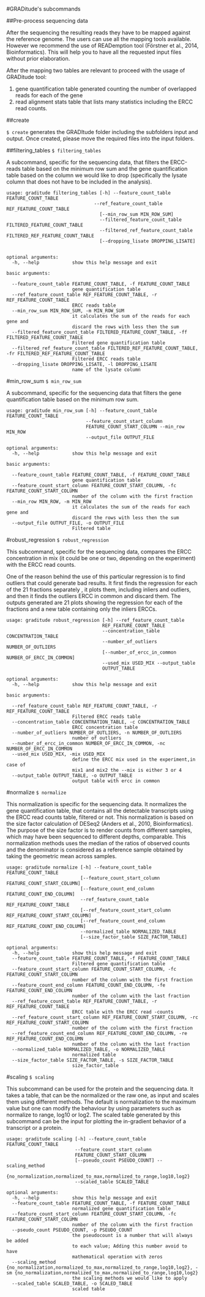 #GRADitude's subcommands

##Pre-process sequencing data

After the sequencing the resulting reads they have to be mapped against the reference genome. 
The users can use all the mapping tools available. However we recommend the use of READemption tool (Förstner et al., 2014, Bioinformatics). 
This will help you to have all the requested input files without prior elaboration.

After the mapping two tables are relevant to proceed with the usage of GRADitude tool:

1) gene quantification table generated counting the number of overlapped reads for each of the gene
2) read alignment stats table that lists many statistics including the ERCC read counts.

##create

<code>$ create</code> generates the GRADItude folder including the subfolders input and output.
Once created, please move the required files into the input folders.

##filtering_tables
<code>$ filtering_tables</code> 

A subcommand, specific for the sequencing data, that filters the ERCC-reads table 
based on the minimum row sum and the gene quantification table based on the column we would like to drop (specifically the lysate 
column that does not have to be included in the analysis).

```text
usage: graditude filtering_tables [-h] --feature_count_table FEATURE_COUNT_TABLE
                                --ref_feature_count_table REF_FEATURE_COUNT_TABLE
                                  [--min_row_sum MIN_ROW_SUM]
                                  --filtered_feature_count_table FILTERED_FEATURE_COUNT_TABLE
                                  --filtered_ref_feature_count_table FILTERED_REF_FEATURE_COUNT_TABLE
                                  [--dropping_lisate DROPPING_LISATE]
                                  
                                  
optional arguments:
  -h, --help            show this help message and exit
  
basic arguments:

  --feature_count_table FEATURE_COUNT_TABLE, -f FEATURE_COUNT_TABLE
                        gene quantification table
  --ref_feature_count_table REF_FEATURE_COUNT_TABLE, -r REF_FEATURE_COUNT_TABLE
                        ERCC reads table
  --min_row_sum MIN_ROW_SUM, -m MIN_ROW_SUM
                        it calculates the sum of the reads for each gene and
                        discard the rows with less then the sum
  --filtered_feature_count_table FILTERED_FEATURE_COUNT_TABLE, -ff FILTERED_FEATURE_COUNT_TABLE
                        Filtered gene quantification table
  --filtered_ref_feature_count_table FILTERED_REF_FEATURE_COUNT_TABLE, -fr FILTERED_REF_FEATURE_COUNT_TABLE
                        Filtered ERCC reads table
  --dropping_lisate DROPPING_LISATE, -l DROPPING_LISATE
                        name of the lysate column

```
#min_row_sum
<code>$ min_row_sum</code> 

A subcommand, specific for the sequencing data that filters 
the gene quantification table based on the minimum row sum. 

```text
usage: graditude min_row_sum [-h] --feature_count_table FEATURE_COUNT_TABLE
                             --feature_count_start_column
                             FEATURE_COUNT_START_COLUMN --min_row MIN_ROW
                             --output_file OUTPUT_FILE

optional arguments:
  -h, --help            show this help message and exit
 
basic arguments:

  --feature_count_table FEATURE_COUNT_TABLE, -f FEATURE_COUNT_TABLE
                        gene quantification table
  --feature_count_start_column FEATURE_COUNT_START_COLUMN, -fc FEATURE_COUNT_START_COLUMN
                        number of the column with the first fraction
  --min_row MIN_ROW, -m MIN_ROW
                        it calculates the sum of the reads for each gene and
                        discard the rows with less then the sum
  --output_file OUTPUT_FILE, -o OUTPUT_FILE
                        Filtered table

```
#robust_regression
<code>$ robust_regression</code>

This subcommand, specific for the sequencing data, compares the ERCC concentration in mix (it
could be one or two, depending on the experiment) with the ERCC read counts.

One of the reason behind the use of this particular regression is to find outliers that could generate
bad results. It first finds the regression for each of the 21 fractions separately , it plots them, including
inliers and outliers, and then it finds the outliers ERCC in common and discard them. The outputs
generated are 21 plots showing the regression for each of the fractions and a new table containing
only the inliers ERCCs.

```text
usage: graditude robust_regression [-h] --ref_feature_count_table
                                   REF_FEATURE_COUNT_TABLE
                                   --concentration_table CONCENTRATION_TABLE
                                   --number_of_outliers NUMBER_OF_OUTLIERS
                                   [--number_of_ercc_in_common NUMBER_OF_ERCC_IN_COMMON]
                                   --used_mix USED_MIX --output_table
                                   OUTPUT_TABLE
                                   
optional arguments:
  -h, --help            show this help message and exit
  
basic arguments:

  --ref_feature_count_table REF_FEATURE_COUNT_TABLE, -r REF_FEATURE_COUNT_TABLE
                        Filtered ERCC reads table
  --concentration_table CONCENTRATION_TABLE, -c CONCENTRATION_TABLE
                        ERCC concentration table
  --number_of_outliers NUMBER_OF_OUTLIERS, -n NUMBER_OF_OUTLIERS
                        number of outliers
  --number_of_ercc_in_common NUMBER_OF_ERCC_IN_COMMON, -nc NUMBER_OF_ERCC_IN_COMMON
  --used_mix USED_MIX, -mix USED_MIX
                        define the ERCC mix used in the experiment,in case of
                        mix1 and mix2 the --mix is either 3 or 4
  --output_table OUTPUT_TABLE, -o OUTPUT_TABLE
                        output table with ercc in common

```
#normalize
<code>$ normalize</code>

This normalization is specific for the sequencing data.
It normalizes the gene quantification table, that contains all the detectable transcripts using the ERCC
read counts table, filtered or not. This normalization is based on the size factor calculation of DESeq2
(Anders et al., 2010, Bioinformatics).
The purpose of the size factor is to render counts from different samples, which may have been
sequenced to different depths, comparable.
This normalization methods uses the median of the ratios of observed counts and the denominator is
considered as a reference sample obtained by taking the geometric mean across samples.

```text
usage: graditude normalize [-h] --feature_count_table FEATURE_COUNT_TABLE
                           [--feature_count_start_column FEATURE_COUNT_START_COLUMN]
                           [--feature_count_end_column FEATURE_COUNT_END_COLUMN]
                           --ref_feature_count_table REF_FEATURE_COUNT_TABLE
                           [--ref_feature_count_start_column REF_FEATURE_COUNT_START_COLUMN]
                           [--ref_feature_count_end_column REF_FEATURE_COUNT_END_COLUMN]
                           --normalized_table NORMALIZED_TABLE
                           [--size_factor_table SIZE_FACTOR_TABLE]

optional arguments:
  -h, --help            show this help message and exit
  --feature_count_table FEATURE_COUNT_TABLE, -f FEATURE_COUNT_TABLE
                        Filtered gene quantification table
  --feature_count_start_column FEATURE_COUNT_START_COLUMN, -fc FEATURE_COUNT_START_COLUMN
                        number of the column with the first fraction
  --feature_count_end_column FEATURE_COUNT_END_COLUMN, -fe FEATURE_COUNT_END_COLUMN
                        number of the column with the last fraction
  --ref_feature_count_table REF_FEATURE_COUNT_TABLE, -r REF_FEATURE_COUNT_TABLE
                        ERCC table with the ERCC read -counts
  --ref_feature_count_start_column REF_FEATURE_COUNT_START_COLUMN, -rc REF_FEATURE_COUNT_START_COLUMN
                        number of the column with the first fraction
  --ref_feature_count_end_column REF_FEATURE_COUNT_END_COLUMN, -re REF_FEATURE_COUNT_END_COLUMN
                        number of the column with the last fraction
  --normalized_table NORMALIZED_TABLE, -o NORMALIZED_TABLE
                        normalized table
  --size_factor_table SIZE_FACTOR_TABLE, -s SIZE_FACTOR_TABLE
                        size_factor_table

```

#scaling
<code>$ scaling</code>

This subcommand can be used for the protein and the sequencing data. It takes a table, that can be
the normalized or the raw one, as input and scales them using different methods. The default is
normalization to the maximum value but one can modify the behaviour by using parameters such as
normalize to range, log10 or log2.
The scaled table generated by this subcommand can be the input for plotting the in-gradient behavior
of a transcript or a protein.

```text
usage: graditude scaling [-h] --feature_count_table FEATURE_COUNT_TABLE
                         --feature_count_start_column
                         FEATURE_COUNT_START_COLUMN
                         [--pseudo_count PSEUDO_COUNT] --scaling_method
                         {no_normalization,normalized_to_max,normalized_to_range,log10,log2}
                         --scaled_table SCALED_TABLE

optional arguments:
  -h, --help            show this help message and exit
  --feature_count_table FEATURE_COUNT_TABLE, -f FEATURE_COUNT_TABLE
                        normalized gene quantification table
  --feature_count_start_column FEATURE_COUNT_START_COLUMN, -fc FEATURE_COUNT_START_COLUMN
                        number of the column with the first fraction
  --pseudo_count PSEUDO_COUNT, -p PSEUDO_COUNT
                        the pseudocount is a number that will always be added
                        to each value; Adding this number avoid to have
                        mathematical operation with zeros
  --scaling_method {no_normalization,normalized_to_max,normalized_to_range,log10,log2}, -sm {no_normalization,normalized_to_max,normalized_to_range,log10,log2}
                        the scaling methods we would like to apply
  --scaled_table SCALED_TABLE, -o SCALED_TABLE
                        scaled table
                        
 ```